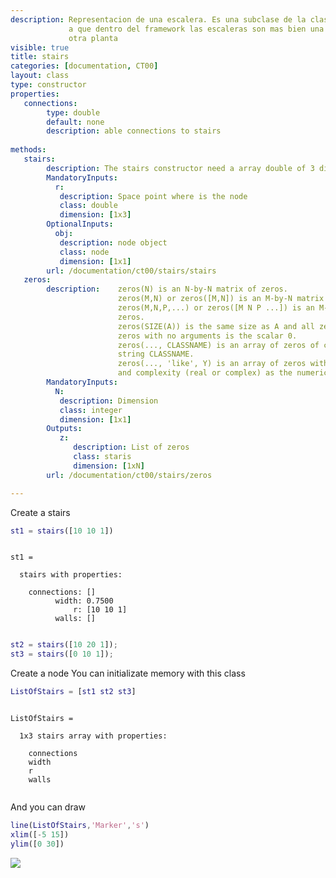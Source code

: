 ```yaml
---
description: Representacion de una escalera. Es una subclase de la clase door. Esto se debe 
             a que dentro del framework las escaleras son mas bien una puerta que te conduce a 
             otra planta
visible: true
title: stairs
categories: [documentation, CT00]
layout: class
type: constructor
properties:
   connections: 
        type: double
        default: none
        description: able connections to stairs
      
methods:
   stairs:
        description: The stairs constructor need a array double of 3 dimension. 
        MandatoryInputs:   
          r: 
           description: Space point where is the node 
           class: double
           dimension: [1x3]
        OptionalInputs:
          obj:
           description: node object
           class: node
           dimension: [1x1]
        url: /documentation/ct00/stairs/stairs
   zeros:
        description:    zeros(N) is an N-by-N matrix of zeros.
                        zeros(M,N) or zeros([M,N]) is an M-by-N matrix of zeros.
                        zeros(M,N,P,...) or zeros([M N P ...]) is an M-by-N-by-P-by-... array of
                        zeros.
                        zeros(SIZE(A)) is the same size as A and all zeros.
                        zeros with no arguments is the scalar 0.
                        zeros(..., CLASSNAME) is an array of zeros of class specified by the
                        string CLASSNAME.
                        zeros(..., 'like', Y) is an array of zeros with the same data type, sparsity,
                        and complexity (real or complex) as the numeric variable Y.
        MandatoryInputs:   
          N: 
           description: Dimension
           class: integer
           dimension: [1x1]
        Outputs:
           z:
              description: List of zeros 
              class: staris
              dimension: [1xN]
        url: /documentation/ct00/stairs/zeros

---
```


Create a stairs

```matlab
st1 = stairs([10 10 1])
```


```

st1 = 

  stairs with properties:

    connections: []
          width: 0.7500
              r: [10 10 1]
          walls: []


```

```matlab
st2 = stairs([10 20 1]);
st3 = stairs([0 10 1]);
```


Create a node You can initializate memory with this class

```matlab
ListOfStairs = [st1 st2 st3]
```


```

ListOfStairs = 

  1x3 stairs array with properties:

    connections
    width
    r
    walls


```


And you can draw

```matlab
line(ListOfStairs,'Marker','s')
xlim([-5 15])
ylim([0 30])
```


![]({{site.url}}/{{site.baseurl}}/assets/imgs/CT00/class/main/stairs/copiaRM_01.png)

